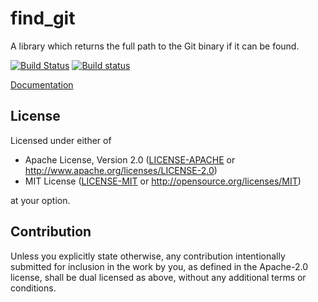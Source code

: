 # find_git

A library which returns the full path to the Git binary if it can be found.

[![Build Status](https://travis-ci.org/Fraser999/Find-Git.svg?branch=master)](https://travis-ci.org/Fraser999/Find-Git)
[![Build status](https://ci.appveyor.com/api/projects/status/ghw5rs1xm21kq0yl/branch/master?svg=true)](https://ci.appveyor.com/project/Fraser999/find-git/branch/master)

[Documentation](http://fraser999.github.io/Find-Git)

## License

Licensed under either of

* Apache License, Version 2.0 ([LICENSE-APACHE](LICENSE-APACHE) or http://www.apache.org/licenses/LICENSE-2.0)
* MIT License ([LICENSE-MIT](LICENSE-MIT) or http://opensource.org/licenses/MIT)

at your option.

## Contribution

Unless you explicitly state otherwise, any contribution intentionally submitted for inclusion in the
work by you, as defined in the Apache-2.0 license, shall be dual licensed as above, without any
additional terms or conditions.
